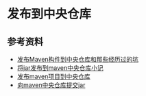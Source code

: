 # 发布到中央仓库




## 参考资料

- [发布Maven构件到中央仓库和那些经历过的坑](http://blog.csdn.net/zdsdiablo/article/details/53536788)
- [将jar发布到maven中央仓库小记](https://yq.aliyun.com/articles/11826)
- [发布maven项目到中央仓库](http://blog.csdn.net/ssrc0604hx/article/details/51513414)
- [向maven中央仓库提交jar](http://www.cnblogs.com/gaoxing/p/4359795.html)

